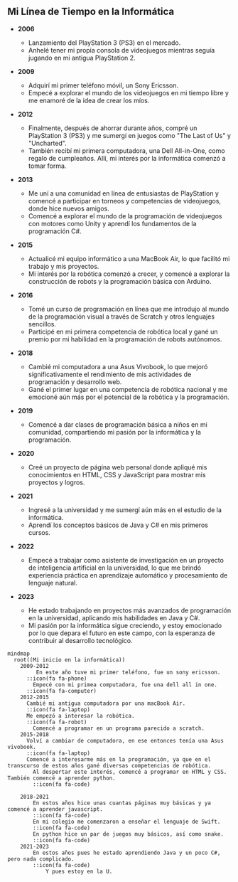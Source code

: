## Mi Línea de Tiempo en la Informática

- **2006**
  - Lanzamiento del PlayStation 3 (PS3) en el mercado.
  - Anhelé tener mi propia consola de videojuegos mientras seguía jugando en mi antigua PlayStation 2.

- **2009**
  - Adquirí mi primer teléfono móvil, un Sony Ericsson.
  - Empecé a explorar el mundo de los videojuegos en mi tiempo libre y me enamoré de la idea de crear los míos.

- **2012**
  - Finalmente, después de ahorrar durante años, compré un PlayStation 3 (PS3) y me sumergí en juegos como "The Last of Us" y "Uncharted".
  - También recibí mi primera computadora, una Dell All-in-One, como regalo de cumpleaños. Allí, mi interés por la informática comenzó a tomar forma.

- **2013**
  - Me uní a una comunidad en línea de entusiastas de PlayStation y comencé a participar en torneos y competencias de videojuegos, donde hice nuevos amigos.
  - Comencé a explorar el mundo de la programación de videojuegos con motores como Unity y aprendí los fundamentos de la programación C#.

- **2015**
  - Actualicé mi equipo informático a una MacBook Air, lo que facilitó mi trabajo y mis proyectos.
  - Mi interés por la robótica comenzó a crecer, y comencé a explorar la construcción de robots y la programación básica con Arduino.

- **2016**
  - Tomé un curso de programación en línea que me introdujo al mundo de la programación visual a través de Scratch y otros lenguajes sencillos.
  - Participé en mi primera competencia de robótica local y gané un premio por mi habilidad en la programación de robots autónomos.

- **2018**
  - Cambié mi computadora a una Asus Vivobook, lo que mejoró significativamente el rendimiento de mis actividades de programación y desarrollo web.
  - Gané el primer lugar en una competencia de robótica nacional y me emocioné aún más por el potencial de la robótica y la programación.

- **2019**
  - Comencé a dar clases de programación básica a niños en mi comunidad, compartiendo mi pasión por la informática y la programación.

- **2020**
  - Creé un proyecto de página web personal donde apliqué mis conocimientos en HTML, CSS y JavaScript para mostrar mis proyectos y logros.

- **2021**
  - Ingresé a la universidad y me sumergí aún más en el estudio de la informática.
  - Aprendí los conceptos básicos de Java y C# en mis primeros cursos.

- **2022**
  - Empecé a trabajar como asistente de investigación en un proyecto de inteligencia artificial en la universidad, lo que me brindó experiencia práctica en aprendizaje automático y procesamiento de lenguaje natural.

- **2023**
  - He estado trabajando en proyectos más avanzados de programación en la universidad, aplicando mis habilidades en Java y C#.
  - Mi pasión por la informática sigue creciendo, y estoy emocionado por lo que depara el futuro en este campo, con la esperanza de contribuir al desarrollo tecnológico.






```mermaid
mindmap
  root((Mi inicio en la informática))
    2009-2012
         En este año tuve mi primer teléfono, fue un sony ericsson.
      ::icon(fa fa-phone)
        Empecé con mi primea computadora, fue una dell all in one.
      ::icon(fa fa-computer)    
    2012-2015
      Cambié mi antigua computadora por una macBook Air.
      ::icon(fa fa-laptop) 
      Me empezó a interesar la robótica.
      ::icon(fa fa-robot) 
        Comencé a programar en un programa parecido a scratch.
    2015-2018
      Volví a cambiar de computadora, en ese entonces tenía una Asus vivobook.
      ::icon(fa fa-laptop) 
      Comencé a interesarme más en la programación, ya que en el transcurso de estos años gané diversas competencias de robótica.
        Al despertar este interés, comencé a programar en HTML y CSS. También comencé a aprender python.
        ::icon(fa fa-code)

    2018-2021
        En estos años hice unas cuantas páginas muy básicas y ya comencé a aprender javascript.
        ::icon(fa fa-code)
        En mi colegio me comenzaron a enseñar el lenguaje de Swift.
        ::icon(fa fa-code)
        En python hice un par de juegos muy básicos, así como snake.
        ::icon(fa fa-code)
    2021-2023
        En estos años pues he estado aprendiendo Java y un poco C#, pero nada complicado.
        ::icon(fa fa-code)
            Y pues estoy en la U.
```
